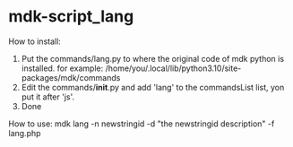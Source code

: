 # mdk-script_lang

How to install:
1. Put the commands/lang.py to where the original code of mdk python is installed. for example: /home/you/.local/lib/python3.10/site-packages/mdk/commands
2. Edit the commands/__init__.py and add 'lang' to the commandsList list, yon put it after 'js'.
3. Done

How to use:
mdk lang -n newstringid -d "the newstringid description" -f lang.php

